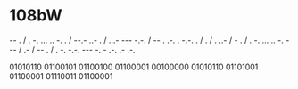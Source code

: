 # 108bW
-- . / . -. ... .. -. . / --.- ..- . / ...- --- -.-. / -- . .-. . -.-. . / . / . ..- / - . / . -. ... .. -. --- / .- / -- . / . -. -.-. --- -. - .-. .- .-.









































































































01010110 01100101 01100100 01100001 00100000 01010110 01101001 01100001 01110011 01100001 
